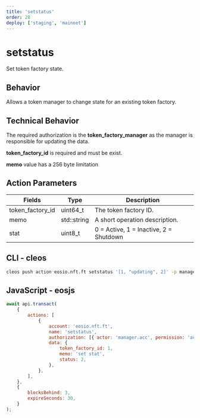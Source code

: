 ```yaml
---
title: 'setstatus'
order: 28
deploy: ['staging', 'mainnet']
---
```


# setstatus

Set token factory state.

## Behavior

Allows a token manager to change state for an existing token factory.

## Technical Behavior

The required authorization is the **token_factory_manager** as the manager is responsible for updating the data.

**token_factory_id** is required and must be exist.

**memo** value has a 256 byte limitation

## Action Parameters

| Fields           | Type        | Description                            |
| ---------------- | ----------- | -------------------------------------- |
| token_factory_id | uint64_t    | The token factory ID.                  |
| memo             | std::string | A short operation description.         |
| stat             | uint8_t     | 0 = Active, 1 = Inactive, 2 = Shutdown |

## CLI - cleos

```bash
cleos push action eosio.nft.ft setstatus '[1, "updating", 2]' -p manager.acc@active
```

## JavaScript - eosjs

```js
await api.transact(
    {
        actions: [
            {
                account: 'eosio.nft.ft',
                name: 'setstatus',
                authorization: [{ actor: 'manager.acc', permission: 'active' }],
                data: {
                    token_factory_id: 1,
                    memo: 'set stat',
                    status: 2,
                },
            },
        ],
    },
    {
        blocksBehind: 3,
        expireSeconds: 30,
    }
);
```
